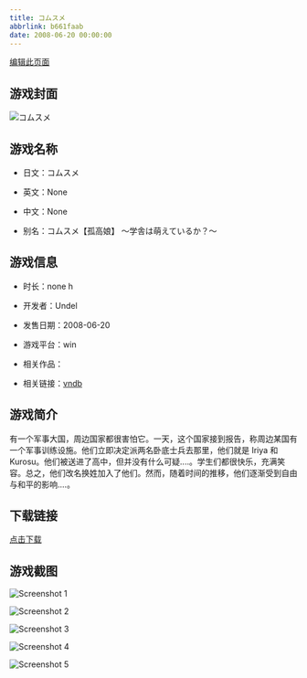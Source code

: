```yaml
---
title: コムスメ
abbrlink: b661faab
date: 2008-06-20 00:00:00
---
```

[编辑此页面](https://github.com/ACG-3/ADV3-source/blob/main/source/_posts/games/%E3%82%B3%E3%83%A0%E3%82%B9%E3%83%A1.md)

## 游戏封面

![コムスメ](https://pan.timero.xyz/d/onedrive/img_lib_001/%E3%82%B3%E3%83%A0%E3%82%B9%E3%83%A1_cover.avif)


## 游戏名称

- 日文：コムスメ
- 英文：None
- 中文：None

- 别名：コムスメ【孤高娘】 ～学舎は萌えているか？～


## 游戏信息

- 时长：none h
- 开发者：Undel
- 发售日期：2008-06-20
- 游戏平台：win
- 相关作品：

- 相关链接：[vndb](https://vndb.org/v767)


## 游戏简介

有一个军事大国，周边国家都很害怕它。一天，这个国家接到报告，称周边某国有一个军事训练设施。他们立即决定派两名卧底士兵去那里，他们就是 Iriya 和 Kurosu。他们被送进了高中，但并没有什么可疑....。学生们都很快乐，充满笑容。总之，他们改名换姓加入了他们。然而，随着时间的推移，他们逐渐受到自由与和平的影响....。




## 下载链接

[点击下载](https://pan.timero.xyz/onedrive/adv_lib_001/%E3%82%B3%E3%83%A0%E3%82%B9%E3%83%A1)


## 游戏截图


![Screenshot 1](https://pan.timero.xyz/d/onedrive/img_lib_001/%E3%82%B3%E3%83%A0%E3%82%B9%E3%83%A1_Screenshot_1.avif)

![Screenshot 2](https://pan.timero.xyz/d/onedrive/img_lib_001/%E3%82%B3%E3%83%A0%E3%82%B9%E3%83%A1_Screenshot_2.avif)

![Screenshot 3](https://pan.timero.xyz/d/onedrive/img_lib_001/%E3%82%B3%E3%83%A0%E3%82%B9%E3%83%A1_Screenshot_3.avif)

![Screenshot 4](https://pan.timero.xyz/d/onedrive/img_lib_001/%E3%82%B3%E3%83%A0%E3%82%B9%E3%83%A1_Screenshot_4.avif)

![Screenshot 5](https://pan.timero.xyz/d/onedrive/img_lib_001/%E3%82%B3%E3%83%A0%E3%82%B9%E3%83%A1_Screenshot_5.avif)

